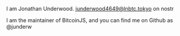 I am Jonathan Underwood. junderwood4649@lnbtc.tokyo on nostr

I am the maintainer of BitcoinJS, and you can find me on Github as @junderw
